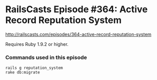 # RailsCasts Episode #364: Active Record Reputation System

http://railscasts.com/episodes/364-active-record-reputation-system

Requires Ruby 1.9.2 or higher.


### Commands used in this episode

```
rails g reputation_system
rake db:migrate
```
